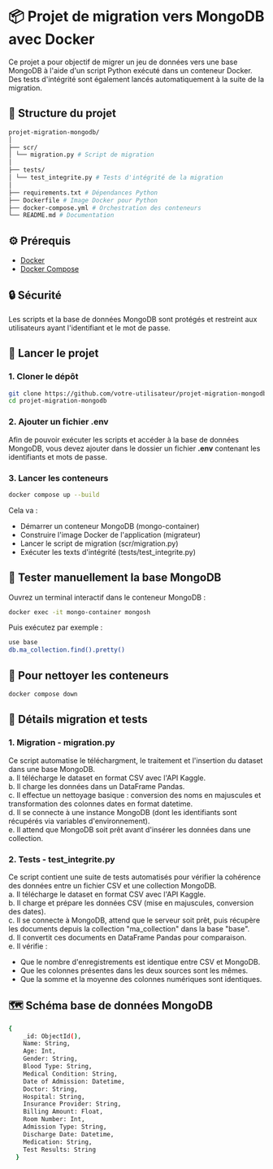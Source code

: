 # 📦 Projet de migration vers MongoDB avec Docker

Ce projet a pour objectif de migrer un jeu de données vers une base MongoDB à l'aide d'un script Python exécuté dans un conteneur Docker. Des tests d'intégrité sont également lancés automatiquement à la suite de la migration.

## 🧱 Structure du projet
```bash
projet-migration-mongodb/
│
├── scr/
│ └── migration.py # Script de migration
│
├── tests/
│ └── test_integrite.py # Tests d'intégrité de la migration
│
├── requirements.txt # Dépendances Python
├── Dockerfile # Image Docker pour Python
├── docker-compose.yml # Orchestration des conteneurs
└── README.md # Documentation
```

## ⚙️ Prérequis

- [Docker](https://docs.docker.com/get-docker/)
- [Docker Compose](https://docs.docker.com/compose/)

## 🔒 Sécurité

Les scripts et la base de données MongoDB sont protégés et restreint aux utilisateurs ayant l'identifiant et le mot de passe.

## 🚀 Lancer le projet

### 1. Cloner le dépôt

```bash
git clone https://github.com/votre-utilisateur/projet-migration-mongodb.git
cd projet-migration-mongodb
```

### 2. Ajouter un fichier .env

Afin de pouvoir exécuter les scripts et accéder à la base de données MongoDB, vous devez ajouter dans le dossier un fichier **.env** contenant les identifiants et mots de passe.

### 3. Lancer les conteneurs

```bash
docker compose up --build
```
Cela va :
 - Démarrer un conteneur MongoDB (mongo-container)
 - Construire l'image Docker de l'application (migrateur)
 - Lancer le script de migration (scr/migration.py)
 - Exécuter les texts d'intégrité (tests/test_integrite.py)

## 🧪 Tester manuellement la base MongoDB

Ouvrez un terminal interactif dans le conteneur MongoDB :
```bash
docker exec -it mongo-container mongosh
```

Puis exécutez par exemple : 
```bash
use base
db.ma_collection.find().pretty()
```

## 🧹 Pour nettoyer les conteneurs
```bash
docker compose down
```

## 🔎 Détails migration et tests

### 1. Migration - **migration.py**
Ce script automatise le téléchargment, le traitement et l'insertion du dataset dans une base MongoDB.\
a. Il télécharge le dataset en format CSV avec l'API Kaggle.\
b. Il charge les données dans un DataFrame Pandas. \
c. Il effectue un nettoyage basique : conversion des noms en majuscules et transformation des colonnes dates en format datetime.\
d. Il se connecte à une instance MongoDB (dont les identifiants sont récupérés via variables d'environnement).\
e. Il attend que MongoDB soit prêt avant d'insérer les données dans une collection.

### 2. Tests - test_integrite.py
Ce script contient une suite de tests automatisés pour vérifier la cohérence des données entre un fichier CSV et une collection MongoDB.\
a. Il télécharge le dataset en format CSV avec l'API Kaggle.\
b. Il charge et prépare les données CSV (mise en majuscules, conversion des dates).\
c. Il se connecte à MongoDB, attend que le serveur soit prêt, puis récupère les documents depuis la collection "ma_collection" dans la base "base".\
d. Il convertit ces documents en DataFrame Pandas pour comparaison.\
e. Il vérifie :
 - Que le nombre d'enregistrements est identique entre CSV et MongoDB.
 - Que les colonnes présentes dans les deux sources sont les mêmes.
 - Que la somme et la moyenne des colonnes numériques sont identiques.

## 🗺️ Schéma base de données MongoDB
```bash
{
    _id: ObjectId(),
    Name: String,
    Age: Int,
    Gender: String,
    Blood Type: String,
    Medical Condition: String,
    Date of Admission: Datetime,
    Doctor: String,
    Hospital: String,
    Insurance Provider: String,
    Billing Amount: Float,
    Room Number: Int,
    Admission Type: String,
    Discharge Date: Datetime,
    Medication: String,
    Test Results: String
  }
```
